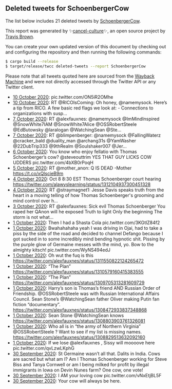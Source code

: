 ## Deleted tweets for SchoenbergerCow

The list below includes 21 deleted tweets by
[SchoenbergerCow](https://twitter.com/SchoenbergerCow).



This report was generated by ✨[cancel-culture](https://github.com/travisbrown/cancel-culture)✨,
an open source project by [Travis Brown](https://twitter.com/travisbrown).

You can create your own updated version of this document by checking out and configuring the
repository and then running the following commands:

```bash
$ cargo build --release
$ target/release/twcc deleted-tweets --report SchoenbergerCow
```

Please note that all tweets quoted here are sourced from the
[Wayback Machine](https://web.archive.org) and were not directly accessed through the Twitter API or
any Twitter client.

* [10 October 2020](https://web.archive.org/web/20201010225521/https://twitter.com/SchoenbergerCow/status/1315063351668625412): pic.twitter.com/ON5iR2OMhe
* [10 October 2020](https://web.archive.org/web/20201010060713/https://twitter.com/SchoenbergerCow/status/1314809693878079488): RT @RICOIsComing: Oh honey, @namemysock. Here’s a tip from RICO. A few basic red flags we look at: - Connections to organizations with susp…
* [ 7 October 2020](https://web.archive.org/web/20201007074728/https://twitter.com/SchoenbergerCow/status/1313747759011450881): RT @alexfauxnes: @namemysock @ImMindInspired @SnowWhite7IAM @SnowWhite7Alice @OSSRobertSteele  @EdButowsky  @laralogan  @WatchingSean  @Ste…
* [ 7 October 2020](https://web.archive.org/web/20201007012807/https://twitter.com/SchoenbergerCow/status/1313652292487389184): RT @blimpenberger: @namemysock @FallingWaterz @cracker_bald @duality_man @archang31s @YamWasher @22DubTrip333 @9thRealm @Soulshaker007 @Jer…
* [ 6 October 2020](https://web.archive.org/web/20201006175328/https://twitter.com/SchoenbergerCow/status/1313535228024180737): You know who enjoy fellatio with Thomas Schoenberger’s cow?  @steveouttrim  YES THAT GUY LICKS COW UDDERS pic.twitter.com/4bXB0rPoqH
* [ 5 October 2020](https://web.archive.org/web/20201005164759/https://twitter.com/SchoenbergerCow/status/1313159008786751490): RT @mother_anon: Q IS DEAD -Mother https://t.co/xQlscieB9m
* [ 4 October 2020](https://web.archive.org/web/20201005022630/https://twitter.com/SchoenbergerCow/status/1312601299121328128): Oct 8 8:30 EST Thomas Schoenberger court hearing https://twitter.com/alawyslearning/status/1312104937300451328
* [ 4 October 2020](https://web.archive.org/web/20201004034926/https://twitter.com/SchoenbergerCow/status/1312600692394274816): RT @straymagnet1: Jesse Davis speaks truth from the heart in a moving telling of how Thomas Schoenberger's grooming and mind control over h…
* [ 3 October 2020](https://web.archive.org/web/20201003122200/https://twitter.com/SchoenbergerCow/status/1312367296149688325): RT @alexfauxnes: Sick evil Thomas Schoenberger You raped her QAnon will he exposed Truth to light Only the beginning The storm is not what…
* [ 1 October 2020](https://web.archive.org/web/20201001152313/https://twitter.com/SchoenbergerCow/status/1311613495859974146): Then I had a Shasta Cola pic.twitter.com/3KGtlZ84f2
* [ 1 October 2020](https://web.archive.org/web/20201001152313/https://twitter.com/SchoenbergerCow/status/1311613495859974146): Bwahahahaha yeah I was driving in Ojai, had to take a piss by the side of the road and decided to channel Defango because I got sucked in to some incredibly mind bending hypnotic shit. Pissing by the purple glow of Germaine messes with the mind, yo. Bow to the almighty kitsch! pic.twitter.com/WyNS494edJ
* [ 1 October 2020](https://web.archive.org/web/20201004170916/https://twitter.com/SchoenbergerCow/status/1311551234164301824): Oh wut the fuq is this https://twitter.com/alexfauxnes/status/1311550822124265472
* [ 1 October 2020](https://web.archive.org/web/20201001045614/https://twitter.com/SchoenbergerCow/status/1311510217331531776): “The Plan” https://twitter.com/alexfauxnes/status/1310579160415383555
* [ 1 October 2020](https://web.archive.org/web/20201001045614/https://twitter.com/SchoenbergerCow/status/1311510217331531776): “The Plan” https://twitter.com/alexfauxnes/status/1309705313281609729
* [ 1 October 2020](https://web.archive.org/web/20201002235458/https://twitter.com/SchoenbergerCow/status/1311508238567968768): Harry’s son is Thomas’s friend AND Russian Order of Friendship.  @OSSRobertSteele  was with Russian International Affairs Council. Sean Stone’s  @WatchingSean  father Oliver making Putin fan fiction “documentary”. https://twitter.com/alexfauxnes/status/1308472933837348868
* [ 1 October 2020](https://web.archive.org/web/20201001221847/https://twitter.com/SchoenbergerCow/status/1311507413758095361): Sean Stone  @WatchingSean  knows https://twitter.com/alexfauxnes/status/1308803903761326081
* [ 1 October 2020](https://web.archive.org/web/20201004192533/https://twitter.com/SchoenbergerCow/status/1311507243276406785): Who all is in “the army of Northern Virginia”  @OSSRobertSteele ? Want to see if my list is missing names. https://twitter.com/alexfauxnes/status/1308829513632092160
* [ 1 October 2020](https://web.archive.org/web/20201001200315/https://twitter.com/SchoenbergerCow/status/1311499080040943616): If we lose  @alexfauxnes , Sissy will moooove here pic.twitter.com/qvLzwLKphG
* [30 September 2020](https://web.archive.org/web/20201001080533/https://twitter.com/SchoenbergerCow/status/1311399635777454081): St Germaine wasn’t all that. Dalits in India. Cows are sacred but what am I? Am I Thomas Schoenberger working for Steve Biss and Tanya Cornwell or am I being milked for profit by illegal immigrants in Iowa on Devin Nunes farm? One cow, one vote!
* [30 September 2020](https://web.archive.org/web/20200930224847/https://twitter.com/SchoenbergerCow/status/1311355987941560320): I AM your loving cow pic.twitter.com/vNxEtjBL5F
* [30 September 2020](https://web.archive.org/web/20200930123511/https://twitter.com/SchoenbergerCow/status/1311258971836121088): Your cow will always be here.
